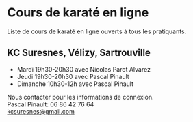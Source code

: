 # Cours de karaté en ligne

Liste de cours de karaté en ligne ouverts à tous les pratiquants.

## KC Suresnes, Vélizy, Sartrouville

- Mardi 19h30-20h30 avec Nicolas Parot Alvarez  
- Jeudi 19h30-20h30 avec Pascal Pinault  
- Dimanche 10h30-12h avec Pascal Pinault

Nous contacter pour les informations de connexion.  
Pascal Pinault: 06 86 42 76 64  
kcsuresnes@gmail.com
